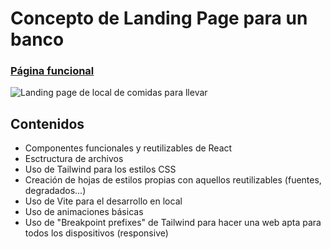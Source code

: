 # Concepto de Landing Page para un banco

### [Página funcional](https://morenno.net/demoWebs/Banco/)

![Landing page de local de comidas para llevar](https://morenno.net/demoWebs/img_thumbnails/Banco.png)

## Contenidos

- Componentes funcionales y reutilizables de React
- Esctructura de archivos
- Uso de Tailwind para los estilos CSS
- Creación de hojas de estilos propias con aquellos reutilizables (fuentes, degradados...)
- Uso de Vite para el desarrollo en local
- Uso de animaciones básicas
- Uso de "Breakpoint prefixes" de Tailwind para hacer una web apta para todos los dispositivos (responsive)
